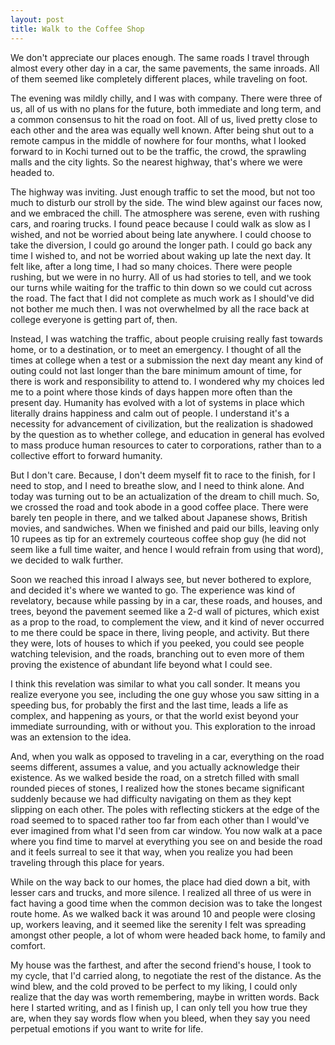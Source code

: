 ```yaml
---
layout: post
title: Walk to the Coffee Shop
---
```

We don't appreciate our places enough. The same roads I travel through almost every other day in a car, the same pavements, the same inroads. All of them seemed like completely different places, while traveling on foot.

The evening was mildly chilly, and I was with company. There were three of us, all of us with no plans for the future, both immediate and long term, and a common consensus to hit the road on foot. All of us, lived pretty close to each other and the area was equally well known. After being shut out to a remote campus in the middle of nowhere for four months, what I looked forward to in Kochi turned out to be the traffic, the crowd, the sprawling malls and the city lights. So the nearest highway, that's where we were headed to.

The highway was inviting. Just enough traffic to set the mood, but not too much to disturb our stroll by the side. The wind blew against our faces now, and we embraced the chill. The atmosphere was serene, even with rushing cars, and roaring trucks. I found peace because I could walk as slow as I wished, and not be worried about being late anywhere. I could choose to take the diversion, I could go around the longer path. I could go back any time I wished to, and not be worried about waking up late the next day. It felt like, after a long time, I had so many choices. There were people rushing, but we were in no hurry. All of us had stories to tell, and we took our turns while waiting for the traffic to thin down so we could cut across the road. The fact that I did not complete as much work as I should've did not bother me much then. I was not overwhelmed by all the race back at college everyone is getting part of, then. 

Instead, I was watching the traffic, about people cruising really fast towards home, or to a destination, or to meet an emergency. I thought of all the times at college when a test or a submission the next day meant any kind of outing could not last longer than the bare minimum amount of time, for there is work and responsibility to attend to. I wondered why my choices led me to a point where those kinds of days happen more often than the present day. Humanity has evolved with a lot of systems in place which literally drains happiness and calm out of people. I understand it's a necessity for advancement of civilization, but the realization is shadowed by the question as to whether college, and education in general has evolved to mass produce human resources to cater to corporations, rather than to a collective effort to forward humanity.

But I don't care. Because, I don't deem myself fit to race to the finish, for I need to stop, and I need to breathe slow, and I need to think alone. And today was turning out to be an actualization of the dream to chill much. So, we crossed the road and took abode in a good coffee place. There were barely ten people in there, and we talked about Japanese shows, British movies, and sandwiches. When we finished and paid our bills, leaving only 10 rupees as tip for an extremely courteous coffee shop guy (he did not seem like a full time waiter, and hence I would refrain from using that word), we decided to walk further. 

Soon we reached this inroad I always see, but never bothered to explore, and decided it's where we wanted to go. The experience was kind of revelatory, because while passing by in a car, these roads, and houses, and trees, beyond the pavement seemed like a 2-d wall of pictures, which exist as a prop to the road, to complement the view, and it kind of never occurred to me there could be space in there, living people, and activity. But there they were, lots of houses to which if you peeked, you could see people watching television, and the roads, branching out to even more of them proving the existence of abundant life beyond what I could see.

I think this revelation was similar to what you call sonder. It means you realize everyone you see, including the one guy whose you saw sitting in a speeding bus, for probably the first and the last time, leads a life as complex, and happening as yours, or that the world exist beyond your immediate surrounding, with or without you. This exploration to the inroad was an extension to the idea.

And, when you walk as opposed to traveling in a car, everything on the road seems different, assumes a value, and you actually acknowledge their existence. As we walked beside the road, on a stretch filled with small rounded pieces of stones, I realized how the stones became significant suddenly because we had difficulty navigating on them as they kept slipping on each other. The poles with reflecting stickers at the edge of the road seemed to to spaced rather too far from each other than I would've ever imagined from what I'd seen from car window. You now walk at a pace where you find time to marvel at everything you see on and beside the road and it feels surreal to see it that way, when you realize you had been traveling through this place for years.

While on the way back to our homes, the place had died down a bit, with lesser cars and trucks, and more silence. I realized all three of us were in fact having a good time when the common decision was to take the longest route home. As we walked back it was around 10 and people were closing up, workers leaving, and it seemed like the serenity I felt was spreading amongst other people, a lot of whom were headed back home, to family and comfort.

My house was the farthest, and after the second friend's house, I took to my cycle, that I'd carried along, to negotiate the rest of the distance. As the wind blew, and the cold proved to be perfect to my liking, I could only realize that the day was worth remembering, maybe in written words. Back here I started writing, and as I finish up, I can only tell you how true they are, when they say words flow when you bleed, when they say you need perpetual emotions if you want to write for life.


